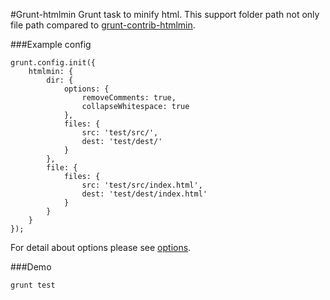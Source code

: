 #Grunt-htmlmin
Grunt task to minify html. This support folder path not only file path compared to [grunt-contrib-htmlmin](https://github.com/gruntjs/grunt-contrib-htmlmin).

###Example config

```
grunt.config.init({
    htmlmin: {
        dir: {
            options: {
                removeComments: true,
                collapseWhitespace: true
            },
            files: {
                src: 'test/src/',
                dest: 'test/dest/'
            }
        },
        file: {
            files: {
                src: 'test/src/index.html',
                dest: 'test/dest/index.html'
            }
        }
    }
});
```

For detail about options please see [options](https://github.com/kangax/html-minifier#options-quick-reference).


###Demo

```
grunt test
```
